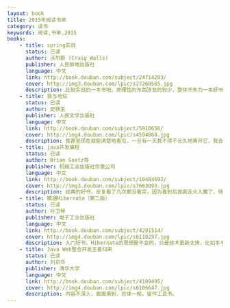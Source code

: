 ```yaml
---
layout: book
title: 2015年阅读书单
category: 读书
keywords: 阅读,书单,2015
books: 
    - title: spring实战
      status: 已读
      author: 沃尔斯 (Craig Walls) 
      publisher: 人民邮电出版社
      language: 中文
      link: http://book.douban.com/subject/24714203/
      cover: http://img3.douban.com/lpic/s27260565.jpg
      description: 比较实战的一本书吧，原理性的东西涉及的较少，整体不失为一本好书。
    - title: 我与地坛
      status: 已读
      author: 史铁生
      publisher: 人民文学出版社
      language: 中文
      link: http://book.douban.com/subject/5910656/
      cover: http://img4.douban.com/lpic/s4594868.jpg
      description: 我甚至现在就能清楚地看见，一旦有一天我不得不长久地离开它，我会怎样想念它，我会怎样想念它并且梦见它，我会怎样因为不敢想念它而梦也梦不到它。宇宙以其不息的欲望将一个歌舞炼为永恒。这欲望有怎样一个人间的姓名，大可忽略不计。每个人的地坛都不一样吧，到最后，也不是我在地坛，而是地坛在我。
    - title: java并发编程
      status: 已读
      author: Brian Goetz等
      publisher: 机械工业出版社华章公司
      language: 中文
      link: http://book.douban.com/subject/10484692/
      cover: http://img3.douban.com/lpic/s7663093.jpg
      description: 经典的好书，反复看了几次都没看完，因为看到后面就走火入魔了，待内力深厚些再战吧！
    - title: 精通Hibernate（第二版）
      status: 已读
      author: 孙卫琴
      publisher: 电子工业出版社
      language: 中文
      link: http://book.douban.com/subject/4201514/
      cover: http://img4.douban.com/lpic/s6110297.jpg
      description: 入门好书，Hibernate的思想是不变的，只是技术更新太快，比如本书不涉及Anotation。
    - title: Java Web整合开发王者归来
      status: 已读
      author: 刘京华
      publisher: 清华大学
      language: 中文
      link: http://book.douban.com/subject/4189495/
      cover: http://img4.douban.com/lpic/s6106647.jpg
      description: 内容不深入，面面俱到，总体一般，留作工具书。
---
```


     
  
